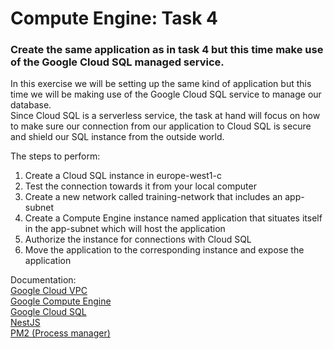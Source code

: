 # Compute Engine: Task 4

### Create the same application as in task 4 but this time make use of the Google Cloud SQL managed service.

In this exercise we will be setting up the same kind of application but this time we will be making use of the Google Cloud SQL service to manage our database.  
Since Cloud SQL is a serverless service, the task at hand will focus on how to make sure our connection from our application to Cloud SQL is secure and shield our SQL instance from the outside world.

The steps to perform:
1. Create a Cloud SQL instance in europe-west1-c
2. Test the connection towards it from your local computer
3. Create a new network called training-network that includes an app-subnet
4. Create a Compute Engine instance named application that situates itself in the app-subnet which will host the application
5. Authorize the instance for connections with Cloud SQL
6. Move the application to the corresponding instance and expose the application

Documentation:  
[Google Cloud VPC](https://cloud.google.com/vpc/docs/vpc)  
[Google Compute Engine](https://cloud.google.com/compute/docs/instances)  
[Google Cloud SQL](https://cloud.google.com/sql/docs/postgres)  
[NestJS](https://docs.nestjs.com/)  
[PM2 (Process manager)](https://pm2.keymetrics.io/docs/usage/quick-start/)  